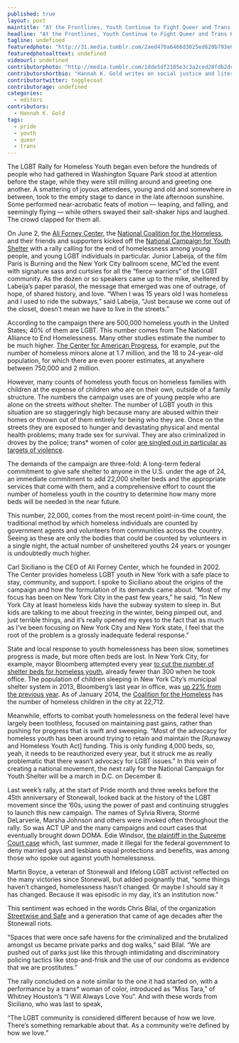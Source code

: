 ```yaml
---
published: true
layout: post
maintitle: "At the Frontlines, Youth Continue to Fight Queer and Trans Homelessness - {Young}ist"
headline: "At the Frontlines, Youth Continue to Fight Queer and Trans Homelessness "
tagline: undefined
featuredphoto: "http://31.media.tumblr.com/2aed470a6466d3025ed620b793e03438/tumblr_n710nkq2PX1rq2ndso1_1280.jpg"
featuredphotoalttext: undefined
videourl: undefined
contributorphoto: "http://media.tumblr.com/1dde5df2105e3c3a2ced28fdb2dc85f7/tumblr_inline_n710xwdX0H1r7ixte.gif"
contributorshortbio: "Hannah K. Gold writes on social justice and literature for publication, and composes bad poetry and erotica for herself."
contributortwitter: togglecoat
contributorage: undefined
categories: 
  - editors
contributors: 
  - Hannah K. Gold
tags: 
  - pride
  - youth
  - queer
  - trans
---
```


The LGBT Rally for Homeless Youth began even before the hundreds of people who had gathered in Washington Square Park stood at attention before the stage, while they were still milling around and greeting one another. A smattering of joyous attendees, young and old and somewhere in between, took to the empty stage to dance in the late afternoon sunshine. Some performed near-acrobatic feats of motion — leaping, and falling, and seemingly flying — while others swayed their salt-shaker hips and laughed. The crowd clapped for them all.

On June 2, the [Ali Forney Center](http://www.aliforneycenter.org/), the [National Coalition for the Homeless](http://nationalhomeless.org/), and their friends and supporters kicked off the [National Campaign for Youth Shelter](http://www.nationalcampaignforyouthshelter.org/) with a rally calling for the end of homelessness among young people, and young LGBT individuals in particular. Junior Labeija, of the film Paris is Burning and the New York City ballroom scene, MC’ed the event with signature sass and curtsies for all the “fierce warriors” of the LGBT community. As the dozen or so speakers came up to the mike, sheltered by Labeija’s paper parasol, the message that emerged was one of outrage, of hope, of shared history, and love. “When I was 15 years old I was homeless and I used to ride the subways,” said Labeija, “Just because we come out of the closet, doesn’t mean we have to live in the streets.”

According to the campaign there are 500,000 homeless youth in the United States; 40% of them are LGBT. This number comes from The National Alliance to End Homelessness. Many other studies estimate the number to be much higher. [The Center for American Progress](http://cdn.americanprogress.org/wp-content/uploads/2013/09/LGBTHomelessYouth.pdf), for example, put the number of homeless minors alone at 1.7 million, and the 18 to 24-year-old population, for which there are even poorer estimates, at anywhere between 750,000 and 2 million. 

However, many counts of homeless youth focus on homeless families with children at the expense of children who are on their own, outside of a family structure. The numbers the campaign uses are of young people who are alone on the streets without shelter. The number of LGBT youth in this situation are so staggeringly high because many are abused within their homes or thrown out of them entirely for being who they are. Once on the streets they are exposed to hunger and devastating physical and mental health problems; many trade sex for survival. They are also criminalized in droves by the police; trans* women of color [are singled out in particular as targets of violence](http://www.truth-out.org/news/item/23551-walking-while-woman-and-the-fight-to-stop-violent-policing-of-gender-identity). 
 
The demands of the campaign are three-fold: A long-term federal commitment to give safe shelter to anyone in the U.S. under the age of 24, an immediate commitment to add 22,000 shelter beds and the appropriate services that come with them, and a comprehensive effort to count the number of homeless youth in the country to determine how many more beds will be needed in the near future. 

This number, 22,000, comes from the most recent point-in-time count, the traditional method by which homeless individuals are counted by government agents and volunteers from communities across the country. Seeing as these are only the bodies that could be counted by volunteers in a single night, the actual number of unsheltered youths 24 years or younger is undoubtedly much higher.

Carl Siciliano is the CEO of Ali Forney Center, which he founded in 2002. The Center provides homeless LGBT youth in New York with a safe place to stay, community, and support. I spoke to Siciliano about the origins of the campaign and how the formulation of its demands came about. “Most of my focus has been on New York City in the past few years,” he said, “In New York City at least homeless kids have the subway system to sleep in. But kids are talking to me about freezing in the winter, being pimped out, and just terrible things, and it’s really opened my eyes to the fact that as much as I’ve been focusing on New York City and New York state, I feel that the root of the problem is a grossly inadequate federal response.” 

State and local response to youth homelessness has been slow, sometimes progress is made, but more often beds are lost. In New York City, for example, mayor Bloomberg attempted every year [to cut the number of shelter beds for homeless youth](http://blogs.villagevoice.com/runninscared/2012/05/bloomberg_budge.php), already fewer than 300 when he took office. The population of children sleeping in New York City’s municipal shelter system in 2013, Bloomberg’s last year in office, was [up 22% from the previous year](http://www.coalitionforthehomeless.org/pages/state-of-the-homeless-2013). As of January 2014, the [Coalition for the Homeless](http://www.coalitionforthehomeless.org/pages/basic-facts-about-homelessness-new-york-city-data-and-charts) has the number of homeless children in the city at 22,712. 

Meanwhile, efforts to combat youth homelessness on the federal level have largely been toothless, focused on maintaining past gains, rather than pushing for progress that is swift and sweeping. “Most of the advocacy for homeless youth has been around trying to retain and maintain the [Runaway and Homeless Youth Act] funding. This is only funding 4,000 beds, so, yeah, it needs to be reauthorized every year, but it struck me as really problematic that there wasn’t advocacy for LGBT issues.” In this vein of creating a national movement, the next rally for the National Campaign for Youth Shelter will be a march in D.C. on December 8. 

Last week’s rally, at the start of Pride month and three weeks before the 45th anniversary of Stonewall, looked back at the history of the LGBT movement since the ’60s, using the power of past and continuing struggles to launch this new campaign. The names of Sylvia Rivera, Stormé DeLarverie, Marsha Johnson and others were invoked often throughout the rally. So was ACT UP and the many campaigns and court cases that eventually brought down DOMA. Edie Windsor, [the plaintiff in the Supreme Court case](https://www.aclu.org/lgbt-rights/edie-windsor-and-aclu-challenge-defense-marriage-act) which, last summer, made it illegal for the federal government to deny married gays and lesbians equal protections and benefits, was among those who spoke out against youth homelessness. 

Martin Boyce, a veteran of Stonewall and lifelong LGBT activist reflected on the many victories since Stonewall, but added poignantly that, “some things haven’t changed, homelessness hasn’t changed. Or maybe I should say it has changed. Because it was episodic in my day, it’s an institution now.”

This sentiment was echoed in the words Chris Bilal, of the organization [Streetwise and Safe](http://www.streetwiseandsafe.org/) and a generation that came of age decades after the Stonewall riots. 

“Spaces that were once safe havens for the criminalized and the brutalized amongst us became private parks and dog walks,” said Bilal. “We are pushed out of parks just like this through intimidating and discriminatory policing tactics like stop-and-frisk and the use of our condoms as evidence that we are prostitutes.” 

The rally concluded on a note similar to the one it had started on, with a performance by a trans* woman of color, introduced as “Miss Tara,” of Whitney Houston’s “I Will Always Love You”. And with these words from Siciliano, who was last to speak,

 “The LGBT community is considered different because of how we love. There’s something remarkable about that. As a community we’re defined by how we love.” 
